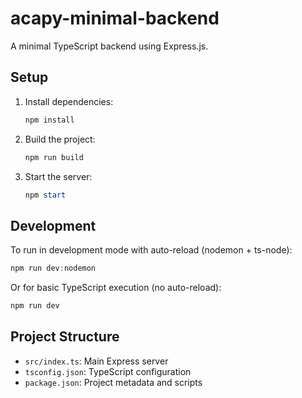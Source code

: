 # acapy-minimal-backend

A minimal TypeScript backend using Express.js.

## Setup

1. Install dependencies:
   ```powershell
   npm install
   ```
2. Build the project:
   ```powershell
   npm run build
   ```
3. Start the server:
   ```powershell
   npm start
   ```

## Development

To run in development mode with auto-reload (nodemon + ts-node):
```powershell
npm run dev:nodemon
```

Or for basic TypeScript execution (no auto-reload):
```powershell
npm run dev
```

## Project Structure
- `src/index.ts`: Main Express server
- `tsconfig.json`: TypeScript configuration
- `package.json`: Project metadata and scripts
